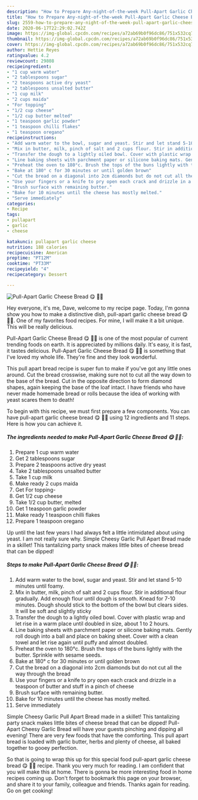 ```yaml
---
description: "How to Prepare Any-night-of-the-week Pull-Apart Garlic Cheese Bread 😋 🍞🍞"
title: "How to Prepare Any-night-of-the-week Pull-Apart Garlic Cheese Bread 😋 🍞🍞"
slug: 2559-how-to-prepare-any-night-of-the-week-pull-apart-garlic-cheese-bread
date: 2020-06-17T22:29:02.742Z
image: https://img-global.cpcdn.com/recipes/a72ab69b0f96dc86/751x532cq70/pull-apart-garlic-cheese-bread-😋-🍞🍞-recipe-main-photo.jpg
thumbnail: https://img-global.cpcdn.com/recipes/a72ab69b0f96dc86/751x532cq70/pull-apart-garlic-cheese-bread-😋-🍞🍞-recipe-main-photo.jpg
cover: https://img-global.cpcdn.com/recipes/a72ab69b0f96dc86/751x532cq70/pull-apart-garlic-cheese-bread-😋-🍞🍞-recipe-main-photo.jpg
author: Hettie Reyes
ratingvalue: 4.2
reviewcount: 29808
recipeingredient:
- "1 cup warm water"
- "2 tablespoons sugar"
- "2 teaspoons active dry yeast"
- "2 tablespoons unsalted butter"
- "1 cup milk"
- "2 cups maida"
- "For topping"
- "1/2 cup cheese"
- "1/2 cup butter melted"
- "1 teaspoon garlic powder"
- "1 teaspoon chilli flakes"
- "1 teaspoon oregano"
recipeinstructions:
- "Add warm water to the bowl, sugar and yeast. Stir and let stand 5-10 minutes until foamy."
- "Mix in butter, milk, pinch of salt and 2 cups flour. Stir in additional flour gradually. Add enough flour until dough is smooth. Knead for 7-10 minutes. Dough should stick to the bottom of the bowl but clears sides. It will be soft and slightly sticky"
- "Transfer the dough to a lightly oiled bowl. Cover with plastic wrap and let rise in a warm place until doubled in size, about 1 to 2 hours."
- "Line baking sheets with parchment paper or silicone baking mats. Gently roll dough into a ball and place on baking sheet. Cover with a clean towel and let rise again until puffy and almost doubled."
- "Preheat the oven to 180°c. Brush the tops of the buns lightly with the butter. Sprinkle with sesame seeds."
- "Bake at 180° c for 30 minutes or until golden brown"
- "Cut the bread on a diagonal into 2cm diamonds but do not cut all the way through the bread"
- "Use your fingers or a knife to pry open each crack and drizzle in a teaspoon of butter and stuff in a pinch of cheese"
- "Brush surface with remaining butter."
- "Bake for 10 minutes until the cheese has mostly melted."
- "Serve immediately"
categories:
- Recipe
tags:
- pullapart
- garlic
- cheese

katakunci: pullapart garlic cheese 
nutrition: 188 calories
recipecuisine: American
preptime: "PT12M"
cooktime: "PT33M"
recipeyield: "4"
recipecategory: Dessert

---
```



![Pull-Apart Garlic Cheese Bread 😋 🍞🍞](https://img-global.cpcdn.com/recipes/a72ab69b0f96dc86/751x532cq70/pull-apart-garlic-cheese-bread-😋-🍞🍞-recipe-main-photo.jpg)

Hey everyone, it's me, Dave, welcome to my recipe page. Today, I'm gonna show you how to make a distinctive dish, pull-apart garlic cheese bread 😋 🍞🍞. One of my favorites food recipes. For mine, I will make it a bit unique. This will be really delicious.

Pull-Apart Garlic Cheese Bread 😋 🍞🍞 is one of the most popular of current trending foods on earth. It is appreciated by millions daily. It's easy, it is fast, it tastes delicious. Pull-Apart Garlic Cheese Bread 😋 🍞🍞 is something that I've loved my whole life. They're fine and they look wonderful.

This pull apart bread recipe is super fun to make if you&#39;ve got any little ones around. Cut the bread crosswise, making sure not to cut all the way down to the base of the bread. Cut in the opposite direction to form diamond shapes, again keeping the base of the loaf intact. I have friends who have never made homemade bread or rolls because the idea of working with yeast scares them to death!


To begin with this recipe, we must first prepare a few components. You can have pull-apart garlic cheese bread 😋 🍞🍞 using 12 ingredients and 11 steps. Here is how you can achieve it.

<!--inarticleads1-->

##### The ingredients needed to make Pull-Apart Garlic Cheese Bread 😋 🍞🍞:

1. Prepare 1 cup warm water
1. Get 2 tablespoons sugar
1. Prepare 2 teaspoons active dry yeast
1. Take 2 tablespoons unsalted butter
1. Take 1 cup milk
1. Make ready 2 cups maida
1. Get For topping-
1. Get 1/2 cup cheese
1. Take 1/2 cup butter, melted
1. Get 1 teaspoon garlic powder
1. Make ready 1 teaspoon chilli flakes
1. Prepare 1 teaspoon oregano


Up until the last few years I had always felt a little intimidated about using yeast. I am not really sure why. Simple Cheesy Garlic Pull Apart Bread made in a skillet! This tantalizing party snack makes little bites of cheese bread that can be dipped! 

<!--inarticleads2-->

##### Steps to make Pull-Apart Garlic Cheese Bread 😋 🍞🍞:

1. Add warm water to the bowl, sugar and yeast. Stir and let stand 5-10 minutes until foamy.
1. Mix in butter, milk, pinch of salt and 2 cups flour. Stir in additional flour gradually. Add enough flour until dough is smooth. Knead for 7-10 minutes. Dough should stick to the bottom of the bowl but clears sides. It will be soft and slightly sticky
1. Transfer the dough to a lightly oiled bowl. Cover with plastic wrap and let rise in a warm place until doubled in size, about 1 to 2 hours.
1. Line baking sheets with parchment paper or silicone baking mats. Gently roll dough into a ball and place on baking sheet. Cover with a clean towel and let rise again until puffy and almost doubled.
1. Preheat the oven to 180°c. Brush the tops of the buns lightly with the butter. Sprinkle with sesame seeds.
1. Bake at 180° c for 30 minutes or until golden brown
1. Cut the bread on a diagonal into 2cm diamonds but do not cut all the way through the bread
1. Use your fingers or a knife to pry open each crack and drizzle in a teaspoon of butter and stuff in a pinch of cheese
1. Brush surface with remaining butter.
1. Bake for 10 minutes until the cheese has mostly melted.
1. Serve immediately


Simple Cheesy Garlic Pull Apart Bread made in a skillet! This tantalizing party snack makes little bites of cheese bread that can be dipped! Pull-Apart Cheesy Garlic Bread will have your guests pinching and dipping all evening! There are very few foods that have the comforting. This pull apart bread is loaded with garlic butter, herbs and plenty of cheese, all baked together to gooey perfection. 

So that is going to wrap this up for this special food pull-apart garlic cheese bread 😋 🍞🍞 recipe. Thank you very much for reading. I am confident that you will make this at home. There is gonna be more interesting food in home recipes coming up. Don't forget to bookmark this page on your browser, and share it to your family, colleague and friends. Thanks again for reading. Go on get cooking!

